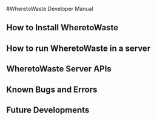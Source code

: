 #WheretoWaste Developer Manual

## How to Install WheretoWaste 

## How to run WheretoWaste in a server

## WheretoWaste Server APIs

## Known Bugs and Errors

## Future Developments

